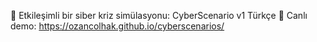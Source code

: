 🚨 Etkileşimli bir siber kriz simülasyonu: CyberScenario v1 Türkçe
📌 Canlı demo: https://ozancolhak.github.io/cyberscenarios/
